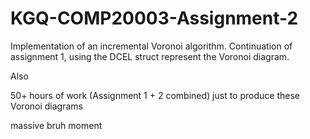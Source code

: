 # KGQ-COMP20003-Assignment-2
Implementation of an incremental Voronoi algorithm. Continuation of assignment 1, using the DCEL struct represent the Voronoi diagram.

Also

50+ hours of work (Assignment 1 + 2 combined) just to produce these Voronoi diagrams

massive bruh moment
